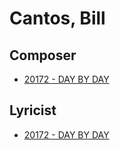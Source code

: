 # Cantos, Bill

## Composer

- [20172 - DAY BY DAY](/hymns/20172.md)

## Lyricist

- [20172 - DAY BY DAY](/hymns/20172.md)

